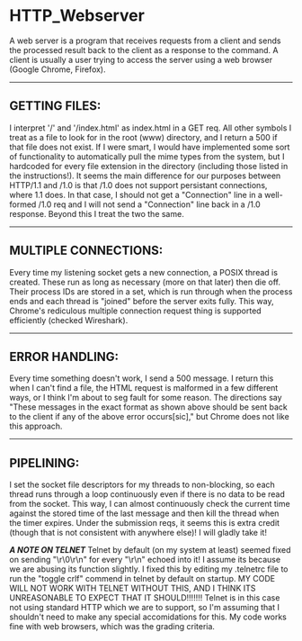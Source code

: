 # HTTP_Webserver
A web server is a program that receives requests from a client and sends the processed result back to the client as a response to the command. A client is usually a user trying to access the server using a web browser (Google Chrome, Firefox).

-------------------
GETTING FILES:
------------------
I interpret '/' and '/index.html' as index.html in a GET req. All other symbols I treat as a file to look for in the root (www) directory, and I return a 500 if that file does not exist. If I were smart, I would have implemented some sort of functionality to automatically pull the mime types from the system, but I hardcoded for every file extension in the directory (including those listed in the instructions!). It seems the main difference for our purposes between HTTP/1.1 and /1.0 is that /1.0 does not support persistant connections, where 1.1 does. In that case, I should not get a "Connection" line in a well-formed /1.0 req and I will not send a "Connection" line back in a /1.0 response. Beyond this I treat the two the same. 

-----------------------
MULTIPLE CONNECTIONS:
----------------------
Every time my listening socket gets a new connection, a POSIX thread is created. These run as long as necessary (more on that later) then die off. Their process IDs are stored in a set, which is run through when the process ends and each thread is "joined" before the server exits fully. This way, Chrome's rediculous multiple connection request thing is supported efficiently (checked Wireshark). 

--------------------
ERROR HANDLING:
-------------------
Every time something doesn't work, I send a 500 message. I return this when I can't find a file, the HTML request is malformed in a few different ways, or I think I'm about to seg fault for some reason. The directions say "These messages in the exact format as shown above should be sent back to the client if any of the above error occurs[sic]," but Chrome does not like this approach. 

------------------
PIPELINING:
-------------------
I set the socket file descriptors for my threads to non-blocking, so each thread runs through a loop continuously even if there is no data to be read from the socket. This way, I can almost continuously check the current time against the stored time of the last message and then kill the thread when the timer expires. 
Under the submission reqs, it seems this is extra credit (though that is not consistent with anywhere else)! I will gladly take it!

***********A NOTE ON TELNET***********
Telnet by default (on my system at least) seemed fixed on sending "\r\0\r\n" for every "\r\n" echoed into it! I assume its because we are abusing its function slightly. I fixed this by editing my .telnetrc file to run the "toggle crlf" commend in telnet by default on startup. MY CODE WILL NOT WORK WITH TELNET WITHOUT THIS, AND I THINK ITS UNREASONABLE TO EXPECT THAT IT SHOULD!!!!!!! Telnet is in this case not using standard HTTP which we are to support, so I'm assuming that I shouldn't need to make any special accomidations for this. My code works fine with web browsers, which was the grading criteria. 

